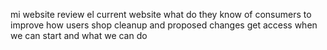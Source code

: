 mi website
review el current website
what do they know of consumers to improve how users shop
cleanup and proposed changes
get access
when we can start and what we can do